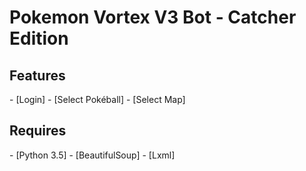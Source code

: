 <h1>Pokemon Vortex V3 Bot - Catcher Edition</h1>


<h2><a name="features">Features</a></h2>
 - [Login]
 - [Select Pokéball]
 - [Select Map]
<br/>

<h2><a name="requires">Requires</a></h2>
 - [Python 3.5]
 - [BeautifulSoup]
 - [Lxml]
<br/>

